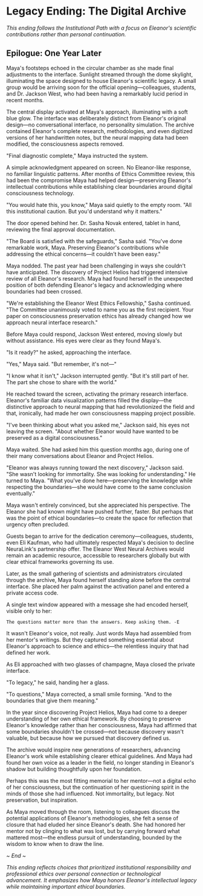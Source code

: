 # Legacy Ending: The Digital Archive

*This ending follows the Institutional Path with a focus on Eleanor's scientific contributions rather than personal continuation.*

## Epilogue: One Year Later

Maya's footsteps echoed in the circular chamber as she made final adjustments to the interface. Sunlight streamed through the dome skylight, illuminating the space designed to house Eleanor's scientific legacy. A small group would be arriving soon for the official opening—colleagues, students, and Dr. Jackson West, who had been having a remarkably lucid period in recent months.

The central display activated at Maya's approach, illuminating with a soft blue glow. The interface was deliberately distinct from Eleanor's original design—no conversational interface, no personality simulation. The archive contained Eleanor's complete research, methodologies, and even digitized versions of her handwritten notes, but the neural mapping data had been modified, the consciousness aspects removed.

"Final diagnostic complete," Maya instructed the system.

A simple acknowledgment appeared on screen. No Eleanor-like response, no familiar linguistic patterns. After months of Ethics Committee review, this had been the compromise Maya had helped design—preserving Eleanor's intellectual contributions while establishing clear boundaries around digital consciousness technology.

"You would hate this, you know," Maya said quietly to the empty room. "All this institutional caution. But you'd understand why it matters."

The door opened behind her. Dr. Sasha Novak entered, tablet in hand, reviewing the final approval documentation.

"The Board is satisfied with the safeguards," Sasha said. "You've done remarkable work, Maya. Preserving Eleanor's contributions while addressing the ethical concerns—it couldn't have been easy."

Maya nodded. The past year had been challenging in ways she couldn't have anticipated. The discovery of Project Helios had triggered intensive review of all Eleanor's research. Maya had found herself in the unexpected position of both defending Eleanor's legacy and acknowledging where boundaries had been crossed.

"We're establishing the Eleanor West Ethics Fellowship," Sasha continued. "The Committee unanimously voted to name you as the first recipient. Your paper on consciousness preservation ethics has already changed how we approach neural interface research."

Before Maya could respond, Jackson West entered, moving slowly but without assistance. His eyes were clear as they found Maya's.

"Is it ready?" he asked, approaching the interface.

"Yes," Maya said. "But remember, it's not—"

"I know what it isn't," Jackson interrupted gently. "But it's still part of her. The part she chose to share with the world."

He reached toward the screen, activating the primary research interface. Eleanor's familiar data visualization patterns filled the display—the distinctive approach to neural mapping that had revolutionized the field and that, ironically, had made her own consciousness mapping project possible.

"I've been thinking about what you asked me," Jackson said, his eyes not leaving the screen. "About whether Eleanor would have wanted to be preserved as a digital consciousness."

Maya waited. She had asked him this question months ago, during one of their many conversations about Eleanor and Project Helios.

"Eleanor was always running toward the next discovery," Jackson said. "She wasn't looking for immortality. She was looking for understanding." He turned to Maya. "What you've done here—preserving the knowledge while respecting the boundaries—she would have come to the same conclusion eventually."

Maya wasn't entirely convinced, but she appreciated his perspective. The Eleanor she had known might have pushed further, faster. But perhaps that was the point of ethical boundaries—to create the space for reflection that urgency often precluded.

Guests began to arrive for the dedication ceremony—colleagues, students, even Eli Kaufman, who had ultimately respected Maya's decision to decline NeuraLink's partnership offer. The Eleanor West Neural Archives would remain an academic resource, accessible to researchers globally but with clear ethical frameworks governing its use.

Later, as the small gathering of scientists and administrators circulated through the archive, Maya found herself standing alone before the central interface. She placed her palm against the activation panel and entered a private access code.

A single text window appeared with a message she had encoded herself, visible only to her:

`The questions matter more than the answers. Keep asking them. -E`

It wasn't Eleanor's voice, not really. Just words Maya had assembled from her mentor's writings. But they captured something essential about Eleanor's approach to science and ethics—the relentless inquiry that had defined her work.

As Eli approached with two glasses of champagne, Maya closed the private interface.

"To legacy," he said, handing her a glass.

"To questions," Maya corrected, a small smile forming. "And to the boundaries that give them meaning."

In the year since discovering Project Helios, Maya had come to a deeper understanding of her own ethical framework. By choosing to preserve Eleanor's knowledge rather than her consciousness, Maya had affirmed that some boundaries shouldn't be crossed—not because discovery wasn't valuable, but because how we pursued that discovery defined us.

The archive would inspire new generations of researchers, advancing Eleanor's work while establishing clearer ethical guidelines. And Maya had found her own voice as a leader in the field, no longer standing in Eleanor's shadow but building thoughtfully upon her foundation.

Perhaps this was the most fitting memorial to her mentor—not a digital echo of her consciousness, but the continuation of her questioning spirit in the minds of those she had influenced. Not immortality, but legacy. Not preservation, but inspiration.

As Maya moved through the room, listening to colleagues discuss the potential applications of Eleanor's methodologies, she felt a sense of closure that had eluded her since Eleanor's death. She had honored her mentor not by clinging to what was lost, but by carrying forward what mattered most—the endless pursuit of understanding, bounded by the wisdom to know when to draw the line.

*~ End ~*

*This ending reflects choices that prioritized institutional responsibility and professional ethics over personal connection or technological advancement. It emphasizes how Maya honors Eleanor's intellectual legacy while maintaining important ethical boundaries.*